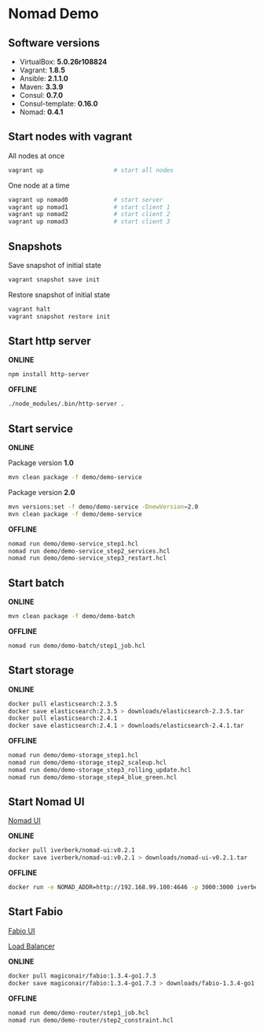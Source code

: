 # Nomad Demo

## Software versions
- VirtualBox: **5.0.26r108824**
- Vagrant: **1.8.5**
- Ansible: **2.1.1.0**
- Maven: **3.3.9**
- Consul: **0.7.0**
- Consul-template: **0.16.0**
- Nomad: **0.4.1**

## Start nodes with vagrant

All nodes at once
```sh
vagrant up                    # start all nodes
```

One node at a time
```sh
vagrant up nomad0             # start server
vagrant up nomad1             # start client 1
vagrant up nomad2             # start client 2
vagrant up nomad3             # start client 3
```

## Snapshots
Save snapshot of initial state
```sh
vagrant snapshot save init
```
Restore snapshot of initial state
```sh
vagrant halt
vagrant snapshot restore init
```

## Start http server
**ONLINE**
```sh
npm install http-server
```
**OFFLINE**
```sh
./node_modules/.bin/http-server .
```

## Start service
**ONLINE**

Package version **1.0**
```sh
mvn clean package -f demo/demo-service
```

Package version **2.0**
```sh
mvn versions:set -f demo/demo-service -DnewVersion=2.0
mvn clean package -f demo/demo-service
```
**OFFLINE**
```sh
nomad run demo/demo-service_step1.hcl
nomad run demo/demo-service_step2_services.hcl
nomad run demo/demo-service_step3_restart.hcl
```

## Start batch
**ONLINE**
```sh
mvn clean package -f demo/demo-batch
```
**OFFLINE**
```sh
nomad run demo/demo-batch/step1_job.hcl
```

## Start storage
**ONLINE**
```sh
docker pull elasticsearch:2.3.5
docker save elasticsearch:2.3.5 > downloads/elasticsearch-2.3.5.tar
docker pull elasticsearch:2.4.1
docker save elasticsearch:2.4.1 > downloads/elasticsearch-2.4.1.tar
```
**OFFLINE**
```sh
nomad run demo/demo-storage_step1.hcl
nomad run demo/demo-storage_step2_scaleup.hcl
nomad run demo/demo-storage_step3_rolling_update.hcl
nomad run demo/demo-storage_step4_blue_green.hcl
```

## Start Nomad UI

[Nomad UI](http://192.168.99.1:3000)

**ONLINE**
```sh
docker pull iverberk/nomad-ui:v0.2.1
docker save iverberk/nomad-ui:v0.2.1 > downloads/nomad-ui-v0.2.1.tar
```
**OFFLINE**
```sh
docker run -e NOMAD_ADDR=http://192.168.99.100:4646 -p 3000:3000 iverberk/nomad-ui:v0.2.1
```

## Start Fabio

[Fabio UI](http://192.168.99.1:9998/)

[Load Balancer](http://192.168.99.1:9999/hello)

**ONLINE**
```sh
docker pull magiconair/fabio:1.3.4-go1.7.3
docker save magiconair/fabio:1.3.4-go1.7.3 > downloads/fabio-1.3.4-go1.7.3.tar
```
**OFFLINE**
```sh
nomad run demo/demo-router/step1_job.hcl
nomad run demo/demo-router/step2_constraint.hcl
```
